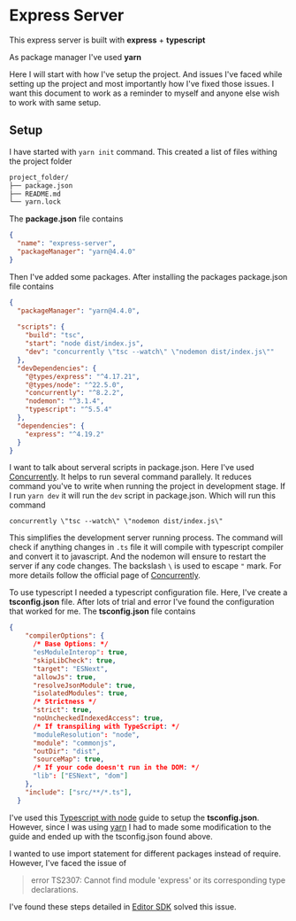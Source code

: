 # Express Server

This express server is built with **express** + **typescript** 

As package manager I've used **yarn**

Here I will start with how I've setup the project. And issues I've faced while setting up the project and most importantly how I've fixed those issues. I want this document to work as a reminder to myself and anyone else wish to work with same setup.

## Setup

I have started with ```yarn init``` command. This created a list of files withing the project folder


```bash
project_folder/
├── package.json
├── README.md
└── yarn.lock
```


The **package.json** file contains

```json
{
  "name": "express-server",
  "packageManager": "yarn@4.4.0"
}
```

Then  I've added some packages. After installing the packages package.json file contains 

```json
{
  "packageManager": "yarn@4.4.0",
  
  "scripts": {
    "build": "tsc",
    "start": "node dist/index.js",
    "dev": "concurrently \"tsc --watch\" \"nodemon dist/index.js\""
  },
  "devDependencies": {
    "@types/express": "^4.17.21",
    "@types/node": "^22.5.0",
    "concurrently": "^8.2.2",
    "nodemon": "^3.1.4",
    "typescript": "^5.5.4"
  },
  "dependencies": {
    "express": "^4.19.2"
  }
}
```

I want to talk about serveral scripts in package.json. Here I've used [Concurrently](https://www.npmjs.com/package/concurrently).
It helps to run several command parallely. It reduces command you've to write when running the project in development stage. If I run ```yarn dev``` it will run the ```dev``` script in package.json. Which will run this command

```concurrently \"tsc --watch\" \"nodemon dist/index.js\"```

This simplifies the development server running process. The command will check if anything changes in ```.ts``` file it will compile with typescript compiler and convert it to javascript. And the nodemon will ensure to restart the server if any code changes. The backslash ```\``` is used to escape ```"``` mark. For more details follow the official page of [Concurrently](https://www.npmjs.com/package/concurrently).

To use typescript I needed a typescript configuration file. Here, I've create a **tsconfig.json** file. After lots of trial and error I've found the configuration that worked for me. The **tsconfig.json** file contains

```json
{
    "compilerOptions": {
      /* Base Options: */
      "esModuleInterop": true,
      "skipLibCheck": true,
      "target": "ESNext",
      "allowJs": true,
      "resolveJsonModule": true,
      "isolatedModules": true,
      /* Strictness */
      "strict": true,
      "noUncheckedIndexedAccess": true,
      /* If transpiling with TypeScript: */
      "moduleResolution": "node",
      "module": "commonjs",
      "outDir": "dist",
      "sourceMap": true,
      /* If your code doesn't run in the DOM: */
      "lib": ["ESNext", "dom"]
    },
    "include": ["src/**/*.ts"],
  }
  ```

I've used this [Typescript with node](https://www.totaltypescript.com/typescript-and-node) guide to setup the **tsconfig.json**. However, since I was using [yarn](https://yarnpkg.com/) I had to made some modification to the guide and ended up with the tsconfig.json found above.

I wanted to use import statement for different packages instead of require. However, I've faced the issue of 

>error TS2307: Cannot find module 'express' or its corresponding type declarations.

I've found these steps detailed in [Editor SDK](https://yarnpkg.com/getting-started/editor-sdks#vscode) solved this issue.
